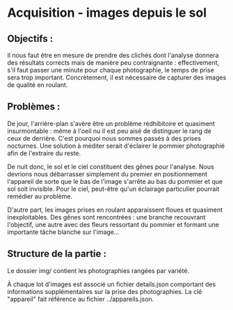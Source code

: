 # Acquisition - images depuis le sol

## Objectifs :
Il nous faut être en mesure de prendre des clichés dont l'analyse donnera des résultats corrects 
mais de manière peu contraignante : effectivement, s'il faut passer une minute pour 
chaque photographie, le temps de prise sera trop important. Concrètement, il est 
nécessaire de capturer des images de qualité en roulant.

## Problèmes :
De jour, l'arrière-plan s'avère être un problème rédhibitoire et quasiment insurmontable : 
même à l'oeil nu il est peu aisé de distinguer le rang de ceux de derrière. C'est pourquoi 
nous sommes passés à des prises nocturnes. Une solution à méditer serait d'éclairer le pommier 
photographié afin de l'extraire du reste.

De nuit donc, le sol et le ciel constituent des gênes pour l'analyse. Nous devrions nous débarrasser 
simplement du premier en positionnement l'appareil de sorte que le bas de l'image s'arrête au bas du 
pommier et que sol soit invisible. Pour le ciel, peut-être qu'un éclairage particulier pourrait 
remédier au problème.

D'autre part, les images prises en roulant apparaissent floues et quasiment inexploitables. 
Des gênes sont rencontrées : une branche recouvrant l'objectif, une autre avec des fleurs 
ressortant du pommier et formant une importante tâche blanche sur l'image...

## Structure de la partie :
Le dossier img/ contient les photographies rangées par variété.

À chaque lot d'images est associé un fichier details.json comportant des 
informations supplémentaires sur la prise des photographies. La clé "appareil" 
fait référence au fichier ../appareils.json.
